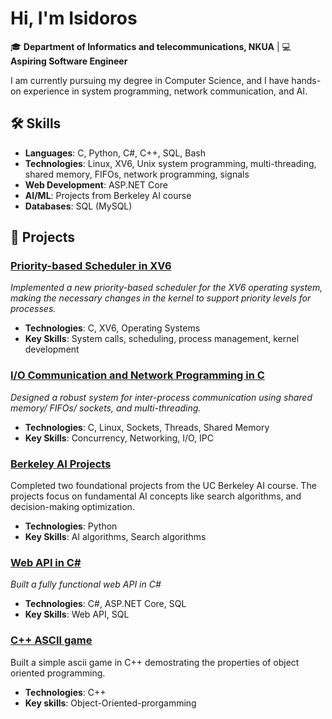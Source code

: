 # Hi, I'm Isidoros 

🎓 **Department of Informatics and telecommunications, NKUA** | 💻 **Aspiring Software Engineer**

I am currently pursuing my degree in Computer Science, and I have hands-on experience in system programming, network communication, and AI. 

## 🛠 Skills

- **Languages**: C, Python, C#, C++, SQL, Bash
- **Technologies**: Linux, XV6, Unix system programming, multi-threading, shared memory, FIFOs, network programming, signals
- **Web Development**:  ASP.NET Core
- **AI/ML**: Projects from Berkeley AI course
- **Databases**: SQL (MySQL)

## 🔭 Projects

### [Priority-based Scheduler in XV6](#)
*Implemented a new priority-based scheduler for the XV6 operating system, making the necessary changes in the kernel to support priority levels for processes.*

- **Technologies**: C, XV6, Operating Systems
- **Key Skills**: System calls, scheduling, process management, kernel development

### [I/O Communication and Network Programming in C](#)
*Designed a robust system for inter-process communication using shared memory/ FIFOs/ sockets, and multi-threading.*

- **Technologies**: C, Linux, Sockets, Threads, Shared Memory
- **Key Skills**: Concurrency, Networking, I/O, IPC

### [Berkeley AI Projects](#)
Completed two foundational projects from the UC Berkeley AI course. The projects focus on fundamental AI concepts like search algorithms, and decision-making optimization. 

- **Technologies**: Python
- **Key Skills**: AI algorithms, Search algorithms

### [Web API in C#](#)
*Built a fully functional web API in C#*

- **Technologies**: C#, ASP.NET Core, SQL
- **Key Skills**:  Web API, SQL


### [C++ ASCII game](#)
Built a simple ascii game in C++ demostrating the properties of object oriented programming. 

- **Technologies**: C++
- **Key skills**: Object-Oriented-prorgamming


  


